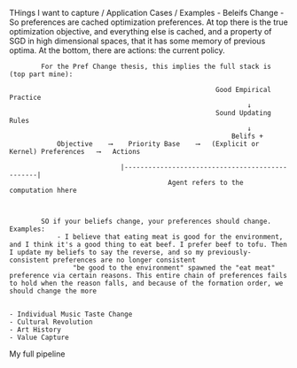 THings I want to capture / Application Cases / Examples
	- Beleifs Change
		- So preferences are cached optimization preferences. At top there is the true optimization objective, and everything else is cached, and a property of SGD in high dimensional spaces, that it has some memory of previous optima. At the bottom, there are actions: the current policy.

			For the Pref Change thesis, this implies the full stack is (top part mine): 
															
														Good Empirical Practice
																↓
														Sound Updating Rules
																↓
															Belifs + 
				Objective    ⟶    Priority Base    ⟶   (Explicit or Kernel) Preferences   ⟶   Actions
									 
								|------------------------------------------------|
											Agent refers to the computation hhere
											
			
			
			SO if your beliefs change, your preferences should change. Examples:
				- I believe that eating meat is good for the environment, and I think it's a good thing to eat beef. I prefer beef to tofu. Then I update my beliefs to say the reverse, and so my previously-consistent preferences are no longer consistent
					"be good to the environment" spawned the "eat meat" preference via certain reasons. This entire chain of preferences fails to hold when the reason falls, and because of the formation order, we should change the more 
		
		
	- Individual Music Taste Change
	- Cultural Revolution
	- Art History 
	- Value Capture



My full pipeline
